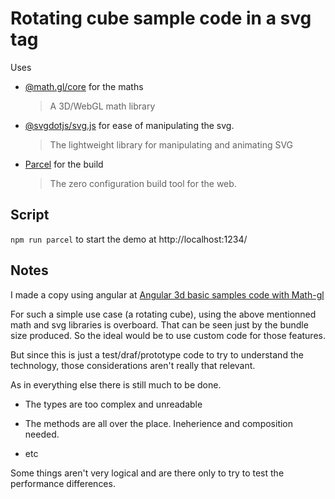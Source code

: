 # Rotating cube sample code in a svg tag

Uses

- [@math.gl/core](https://github.com/uber-web/math.gl) for the maths
  > A 3D/WebGL math library
- [@svgdotjs/svg.js](https://github.com/svgdotjs/svg.js) for ease of manipulating the svg.
  > The lightweight library for manipulating and animating SVG
- [Parcel](https://github.com/parcel-bundler/parcel) for the build
  > The zero configuration build tool for the web.

## Script

`npm run parcel` to start the demo at http://localhost:1234/

## Notes

I made a copy using angular at [Angular 3d basic samples code with Math-gl](https://github.com/audiBookning/math-gl-ng)

For such a simple use case (a rotating cube), using the above mentionned math and svg libraries is overboard. That can be seen just by the bundle size produced. So the ideal would be to use custom code for those features.

But since this is just a test/draf/prototype code to try to understand the technology, those considerations aren't really that relevant.

As in everything else there is still much to be done.

- The types are too complex and unreadable

- The methods are all over the place. Ineherience and composition needed.

- etc

Some things aren't very logical and are there only to try to test the performance differences.
